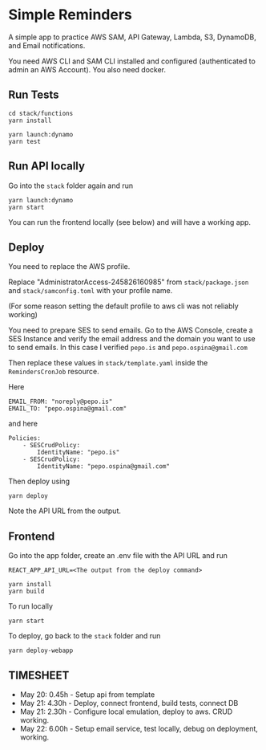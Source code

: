 # Simple Reminders

A simple app to practice AWS SAM, API Gateway, Lambda, S3, DynamoDB, and Email notifications.

You need AWS CLI and SAM CLI installed and configured (authenticated to admin an AWS Account). You also need docker.

## Run Tests

```
cd stack/functions
yarn install
```

```
yarn launch:dynamo
yarn test
```

## Run API locally

Go into the `stack` folder again and run

```
yarn launch:dynamo
yarn start
```

You can run the frontend locally (see below) and will have a working app.

## Deploy

You need to replace the AWS profile.

Replace "AdministratorAccess-245826160985" from `stack/package.json` and `stack/samconfig.toml` with your profile name.

(For some reason setting the default profile to aws cli was not reliably working)

You need to prepare SES to send emails. Go to the AWS Console, create a SES Instance and verify the email address and the domain you want to use to send emails. In this case I verified `pepo.is` and `pepo.ospina@gmail.com`

Then replace these values in `stack/template.yaml` inside the `RemindersCronJob` resource.

Here

```
EMAIL_FROM: "noreply@pepo.is"
EMAIL_TO: "pepo.ospina@gmail.com"
```

and here

```
Policies:
    - SESCrudPolicy:
        IdentityName: "pepo.is"
    - SESCrudPolicy:
        IdentityName: "pepo.ospina@gmail.com"
```

Then deploy using

```
yarn deploy
```

Note the API URL from the output.

## Frontend

Go into the app folder, create an .env file with the API URL and run

```
REACT_APP_API_URL=<The output from the deploy command>
```

```
yarn install
yarn build
```

To run locally

```
yarn start
```

To deploy, go back to the `stack` folder and run

```
yarn deploy-webapp
```

## TIMESHEET

- May 20: 0.45h - Setup api from template
- May 21: 4.30h - Deploy, connect frontend, build tests, connect DB
- May 21: 2.30h - Configure local emulation, deploy to aws. CRUD working.
- May 22: 6.00h - Setup email service, test locally, debug on deployment, working.
